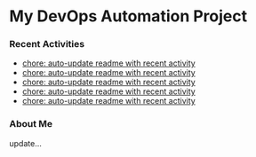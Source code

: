 # My DevOps Automation Project

### Recent Activities
<!-- activity:START -->
- [chore: auto-update readme with recent activity](https://github.com/kaigiii/mybowling-app/commit/2bc33abb6593da601f9c4150b2c9855509960537)
- [chore: auto-update readme with recent activity](https://github.com/kaigiii/mybowling-app/commit/244b4a0c57ca49d7528456ceff77106eecce4c17)
- [chore: auto-update readme with recent activity](https://github.com/kaigiii/mybowling-app/commit/ee9541fd5c1ac9241fba8fe8fc0e79ed56ff5397)
- [chore: auto-update readme with recent activity](https://github.com/kaigiii/mybowling-app/commit/1dee98666006386f438c898230318bf90bf0ad8f)
- [chore: auto-update readme with recent activity](https://github.com/kaigiii/mybowling-app/commit/0eb4ea2d7caa879b571ae7eb9ad32cb5ecb2fff7)
<!-- activity:END -->

### About Me
<!-- MYLINKS:START -->
<!-- MYLINKS:END -->

update...
